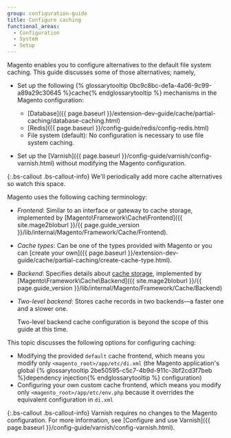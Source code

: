 ```yaml
---
group: configuration-guide
title: Configure caching
functional_areas:
  - Configuration
  - System
  - Setup
---
```


Magento enables you to configure alternatives to the default file system caching. This guide discusses some of those alternatives; namely,

*   Set up the following {% glossarytooltip 0bc9c8bc-de1a-4a06-9c99-a89a29c30645 %}cache{% endglossarytooltip %} mechanisms in the Magento configuration:

    *   [Database]({{ page.baseurl }}/extension-dev-guide/cache/partial-caching/database-caching.html)
    *   [Redis]({{ page.baseurl }}/config-guide/redis/config-redis.html)
    *   File system (default): No configuration is necessary to use file system caching.

*   Set up the [Varnish]({{ page.baseurl }}/config-guide/varnish/config-varnish.html) without modifying the Magento configuration.

{:.bs-callout .bs-callout-info}
We'll periodically add more cache alternatives so watch this space.

Magento uses the following caching terminology:

* *Frontend*: Similar to an interface or gateway to cache storage, implemented by [Magento\Framework\Cache\Frontend]({{ site.mage2bloburl }}/{{ page.guide_version }}/lib/internal/Magento/Framework/Cache/Frontend).
* *Cache types*: Can be one of the types provided with Magento or you can [create your own]({{ page.baseurl }}/extension-dev-guide/cache/partial-caching/create-cache-type.html).
* *Backend*: Specifies details about [cache storage](http://framework.zend.com/manual/1.12/en/zend.cache.backends.html), implemented by [Magento\Framework\Cache\Backend]({{ site.mage2bloburl }}/{{ page.guide_version }}/lib/internal/Magento/Framework/Cache/Backend)
* *Two-level backend*: Stores cache records in two backends&mdash;a faster one and a slower one.

    Two-level backend cache configuration is beyond the scope of this guide at this time.

This topic discusses the following options for configuring caching:

*   Modifying the provided `default` cache frontend, which means you modify only `<magento_root>/app/etc/di.xml` (the Magento application's global {% glossarytooltip 2be50595-c5c7-4b9d-911c-3bf2cd3f7beb %}dependency injection{% endglossarytooltip %} configuration)
*   Configuring your own custom cache frontend, which means you modify only `<magento_root>/app/etc/env.php` because it overrides the equivalent configuration in `di.xml`

{:.bs-callout .bs-callout-info}
Varnish requires no changes to the Magento configuration. For more information, see [Configure and use Varnish]({{ page.baseurl }}/config-guide/varnish/config-varnish.html).
